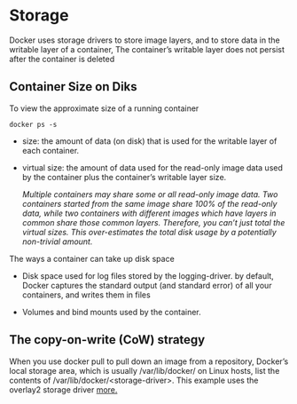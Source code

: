 # Storage

Docker uses storage drivers to store image layers, and to store data in the writable layer of a container, The container’s writable layer does not persist after the container is deleted

## Container Size on Diks
To view the approximate size of a running container
```
docker ps -s
```
 - size: the amount of data (on disk) that is used for the writable layer of each container.
 - virtual size: the amount of data used for the read-only image data used by the container plus the container’s writable layer size. 
 
    *Multiple containers may share some or all read-only image data. Two containers started from the same image share 100% of the read-only data, while two containers with different images which have layers in common share those common layers. Therefore, you can’t just total the virtual sizes. This over-estimates the total disk usage by a potentially non-trivial amount.*

The ways a container can take up disk space

- Disk space used for log files stored by the logging-driver. by default, Docker captures the standard output (and standard error) of all your containers, and writes them in files

- Volumes and bind mounts used by the container.

## The copy-on-write (CoW) strategy
When you use docker pull to pull down an image from a repository,  Docker’s local storage area, which is usually /var/lib/docker/ on Linux hosts, list the contents of /var/lib/docker/<storage-driver\>. This example uses the overlay2 storage driver 
[more.](https://docs.docker.com/storage/storagedriver/)



